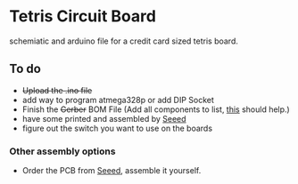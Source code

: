 # Tetris Circuit Board
schemiatic and arduino file for a credit card sized tetris board.
## To do ##
- ~~Upload the .ino file~~
- add way to program atmega328p or add DIP Socket
- Finish the ~~Gerber~~ BOM File (Add all components to list, [this](https://octopart.com/bom-tool) should help.)
- have some printed and assembled by [Seeed](https://www.seeedstudio.com/fusion_pcb.html)
- figure out the switch you want to use on the boards
### Other assembly options ###
- Order the PCB from [Seeed](https://www.seeedstudio.com/fusion_pcb.html), assemble it yourself.
